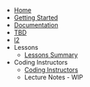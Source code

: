 * [Home](README.md)  
* [Getting Started](other/Getting-Started.md)  
* [Documentation](docsu/README.md)  
* [TBD](other/tbd.md)  
* [l2](l2/l2.md)  
* Lessons
  * [Lessons Summary](lessons/lesson_summary.md)
* Coding Instructors
  * [Coding Instructors](docsu/coding_program_admins.md)
  * Lecture Notes - WIP